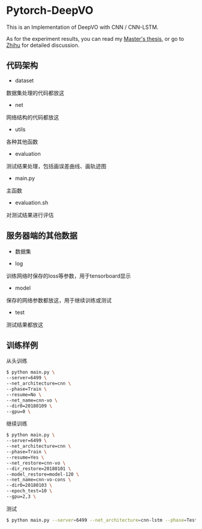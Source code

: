 # Pytorch-DeepVO

This is an Implementation of DeepVO with CNN / CNN-LSTM.

As for the experiment results, you can read my [Master's thesis](http://kns.cnki.net/KCMS/detail/detail.aspx?dbcode=CMFD&dbname=CMFD201802&filename=1018186763.nh&v=MTcyNDNMdXhZUzdEaDFUM3FUcldNMUZyQ1VSTE9mWnVkc0ZDbmdWYnJJVkYyNkZyS3dHTmJLckpFYlBJUjhlWDE=), or go to [Zhihu](https://www.zhihu.com/question/65068625/answer/256306051) for detailed discussion.

## 代码架构

- dataset

数据集处理的代码都放这

- net

网络结构的代码都放这

- utils

各种其他函数

- evaluation

测试结果处理，包括画误差曲线、画轨迹图

- main.py

主函数

- evaluation.sh

对测试结果进行评估

## 服务器端的其他数据

- 数据集

- log

训练网络时保存的loss等参数，用于tensorboard显示  

- model

保存的网络参数都放这，用于继续训练或测试

- test

测试结果都放这

## 训练样例

从头训练
```bash
$ python main.py \
--server=6499 \
--net_architecture=cnn \
--phase=Train \
--resume=No \
--net_name=cnn-vo \
--dir0=20180109 \
--gpu=0 \
```

继续训练
```bash
$ python main.py \
--server=6499 \
--net_architecture=cnn \
--phase=Train \
--resume=Yes \
--net_restore=cnn-vo \
--dir_restore=20180101 \
--model_restore=model-120 \
--net_name=cnn-vo-cons \
--dir0=20180103 \
--epoch_test=10 \
--gpu=2,3 \
```

测试
```bash
$ python main.py --server=6499 --net_architecture=cnn-lstm --phase=Test --img_pairs=2 --net_restore=cnn-lstm-vo --dir_restore=20180114 --model_restore=model-100 --gpu=2
```
